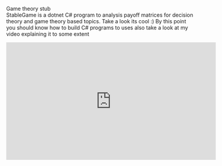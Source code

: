 Game theory stub
<br>
StableGame is a dotnet C# program to analysis payoff matrices for decision theory and game theory based topics. Take a look its cool :)
By this point you should know how to build C# programs to uses also take a look at my video explaining it to some extent
<br>
<iframe width="560" height="315" src="https://www.youtube.com/embed/wen4qGTOVZU" frameborder="0" allow="accelerometer; autoplay; clipboard-write; encrypted-media; gyroscope; picture-in-picture" allowfullscreen></iframe>
